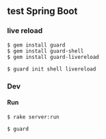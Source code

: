 ## test Spring Boot

### live reload

```
$ gem install guard
$ gem install guard-shell
$ gem install guard-livereload

$ guard init shell livereload
```

### Dev

#### Run

```
$ rake server:run
```

```
$ guard
```

